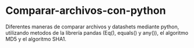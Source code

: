 # Comparar-archivos-con-python
Diferentes maneras de comparar archivos y datashets mediante python, utilizando metodos de la librería pandas (Eq(), equals() y any()), el algoritmo MD5 y el algoritmo SHA1.
